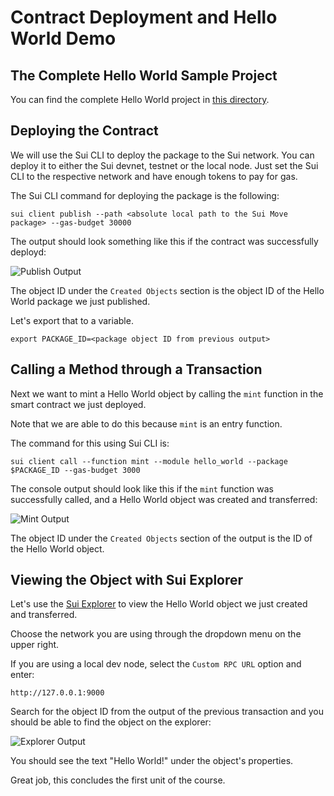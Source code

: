 # Contract Deployment and Hello World Demo

## The Complete Hello World Sample Project

You can find the complete Hello World project in [this directory](https://github.com/sui-foundation/sui-move-intro-course/tree/main/unit-one/example_projects/hello_world). 

## Deploying the Contract

We will use the Sui CLI to deploy the package to the Sui network. You can deploy it to either the Sui devnet, testnet or 
the local node. Just set the Sui CLI to the respective network and have enough tokens to pay for gas. 

The Sui CLI command for deploying the package is the following:

```
sui client publish --path <absolute local path to the Sui Move package> --gas-budget 30000
```

The output should look something like this if the contract was successfully deployd:

![Publish Output](https://github.com/sui-foundation/sui-move-intro-course/blob/main/unit-one/images/publish.png)

The object ID under the `Created Objects` section is the object ID of the Hello World package we just published.

Let's export that to a variable. 

```
export PACKAGE_ID=<package object ID from previous output>
```

## Calling a Method through a Transaction

Next we want to mint a Hello World object by calling the `mint` function in the smart contract we just deployed.

Note that we are able to do this because `mint` is an entry function. 

The command for this using Sui CLI is:

```
sui client call --function mint --module hello_world --package $PACKAGE_ID --gas-budget 3000
```

The console output should look like this if the `mint` function was successfully called, and a Hello World object was created and transferred:

![Mint Output](https://github.com/sui-foundation/sui-move-intro-course/blob/main/unit-one/images/mint.png)

The object ID under the `Created Objects` section of the output is the ID of the Hello World object.

## Viewing the Object with Sui Explorer

Let's use the [Sui Explorer](https://explorer.sui.io/) to view the Hello World object we just created and transferred.

Choose the network you are using through the dropdown menu on the upper right. 

If you are using a local dev node, select the `Custom RPC URL` option and enter:

```
http://127.0.0.1:9000
```

Search for the object ID from the output of the previous transaction and you should be able to find the object on the explorer:

![Explorer Output](https://github.com/sui-foundation/sui-move-intro-course/blob/main/unit-one/images/explorer.png)

You should see the text "Hello World!" under the object's properties. 

Great job, this concludes the first unit of the course.